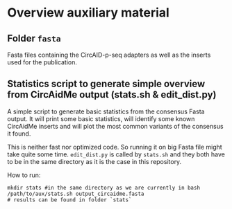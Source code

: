 # Overview auxiliary material

## Folder `fasta`

Fasta files containing the CircAID-p-seq adapters as well as the inserts used for the publication.

## Statistics script to generate simple overview from CircAidMe output (stats.sh & edit_dist.py)

A simple script to generate basic statistics from the consensus Fasta output. It will print some basic statistics, will identify some known CircAidMe inserts and will plot the most common variants of the consensus it found.

This is neither fast nor optimized code. So running it on big Fasta file might take quite some time. `edit_dist.py` is called by `stats.sh` and they both have to be in the same directory as it is the case in this repository.

How to run:
```
mkdir stats #in the same directory as we are currently in bash
/path/to/aux/stats.sh output_circaidme.fasta
# results can be found in folder `stats`
```
